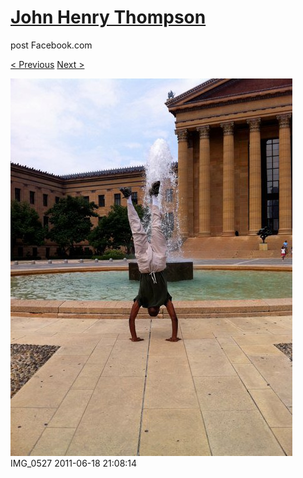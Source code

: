 # [John Henry Thompson](../README.md)
post Facebook.com

[< Previous](2011-06-18-3.md) [Next >](2011-06-18-5.md)

[![](../media/2011-06-18/Bike-Ride-To-Art-Museum-IMG_0527.jpg)](../README.md)
IMG_0527
2011-06-18 21:08:14